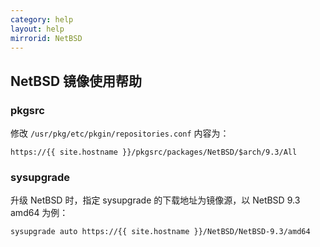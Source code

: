 ```yaml
---
category: help
layout: help
mirrorid: NetBSD
---
```


## NetBSD 镜像使用帮助

### pkgsrc

修改 `/usr/pkg/etc/pkgin/repositories.conf` 内容为：

```
https://{{ site.hostname }}/pkgsrc/packages/NetBSD/$arch/9.3/All
```

### sysupgrade

升级 NetBSD 时，指定 sysupgrade 的下载地址为镜像源，以 NetBSD 9.3 amd64 为例：

```shell
sysupgrade auto https://{{ site.hostname }}/NetBSD/NetBSD-9.3/amd64
```
